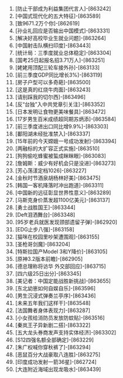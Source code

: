 
1. [防止干部成为利益集团代言人]-[863242]
1. [中国式现代化的五大特征]-[863589]
1. [致9671.2万个你]-[862619]
1. [孙业礼回应是否输出中国模式]-[863331]
1. [解决好高校毕业生就业问题]-[863264]
1. [中国射击队横扫印度]-[863443]
1. [统计局：三季度就业总体稳定]-[863304]
1. [国考25日起报名招3.71万人]-[863251]
1. [姥姥用顶配三轮车接外孙]-[863133]
1. [前三季度GDP同比增长3%]-[863119]
1. [房子户型可以多奇葩]-[863500]
1. [这是真的红烧牛肉面]-[863243]
1. [请别踩我的切尔西]-[863496]
1. [反“台独”入中共党章引关注]-[863352]
1. [日本发明让食物更美味餐具]-[863472]
1. [17岁男生百米成绩超同期苏炳添]-[863584]
1. [前三季度进出口同比增9.9%]-[863303]
1. [鄱阳湖未经批准禁入]-[863337]
1. [15年前的今天嫦娥一号成功发射]-[863394]
1. [两融标的大扩容正式实施]-[863510]
1. [狗狗偷吃蜂蜜被蜇成眯眯眼]-[863083]
1. [詹姆斯：威少有好机会只是没进]-[863273]
1. [芳心荡漾定档1026]-[863227]
1. [金秋时节酒泉胡杨林好美]-[863475]
1. [韩国一客机降落时冲出跑道]-[863311]
1. [中国新的远征彰显世界性意义]-[863289]
1. [马斯克身价蒸发超1100亿美元]-[863137]
1. [勇士战胜国王]-[863344]
1. [Deft泪洒舞台]-[863348]
1. [95岁老兵就医发现颈部遗留子弹]-[862920]
1. [EDG止步八强]-[863158]
1. [猫咪在校园里吵架遭围观]-[863155]
1. [圣枪哥剑魔]-[863204]
1. [特斯拉国产Model 3和Y降价]-[863105]
1. [原神3.2版本前瞻]-[862905]
1. [德总理称将访华 外交部回应]-[863715]
1. [四六级25日出分]-[863345]
1. [美记者：中国定能战胜新挑战]-[863655]
1. [东北幼崽如何自娱自乐]-[863596]
1. [男生沉浸式弹奏兰亭序]-[863436]
1. [未来五年我们这样干]-[863548]
1. [法国舞者身体表现力]-[863287]
1. [小女孩给消防员发放防蚊贴]-[863516]
1. [秦岚王子异新剧二搭]-[863322]
1. [五大龙头券商发声支持实体经济]-[863302]
1. [S12四强名额全部确定]-[863229]
1. [朱广权喊你穿秋裤了]-[863294]
1. [恶鼠百分大战豪取八连胜]-[863275]
1. [印度成功发射一箭36星]-[862724]
1. [大连附近海域出现龙吸水]-[863439]